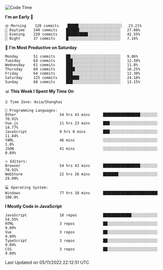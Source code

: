 <!--START_SECTION:waka-->
![Code Time](http://img.shields.io/badge/Code%20Time-1%2C442%20hrs%2049%20mins-blue)

**I'm an Early 🐤** 

```text
🌞 Morning    120 commits    █████░░░░░░░░░░░░░░░░░░░░   23.21% 
🌆 Daytime    140 commits    ██████░░░░░░░░░░░░░░░░░░░   27.08% 
🌃 Evening    220 commits    ██████████░░░░░░░░░░░░░░░   42.55% 
🌙 Night      37 commits     █░░░░░░░░░░░░░░░░░░░░░░░░   7.16%

```
📅 **I'm Most Productive on Saturday** 

```text
Monday       51 commits     ██░░░░░░░░░░░░░░░░░░░░░░░   9.86% 
Tuesday      64 commits     ███░░░░░░░░░░░░░░░░░░░░░░   12.38% 
Wednesday    61 commits     ███░░░░░░░░░░░░░░░░░░░░░░   11.8% 
Thursday     84 commits     ████░░░░░░░░░░░░░░░░░░░░░   16.25% 
Friday       64 commits     ███░░░░░░░░░░░░░░░░░░░░░░   12.38% 
Saturday     125 commits    ██████░░░░░░░░░░░░░░░░░░░   24.18% 
Sunday       68 commits     ███░░░░░░░░░░░░░░░░░░░░░░   13.15%

```


📊 **This Week I Spent My Time On** 

```text
⌚︎ Time Zone: Asia/Shanghai

💬 Programming Languages: 
Other                    54 hrs 43 mins      █████████████████░░░░░░░░   70.91% 
Vue.js                   11 hrs 23 mins      ███░░░░░░░░░░░░░░░░░░░░░░   14.77% 
JavaScript               9 hrs 8 mins        ███░░░░░░░░░░░░░░░░░░░░░░   11.84% 
YAML                     46 mins             ░░░░░░░░░░░░░░░░░░░░░░░░░   1.0% 
JSON                     41 mins             ░░░░░░░░░░░░░░░░░░░░░░░░░   0.89%

🔥 Editors: 
Browser                  54 hrs 43 mins      █████████████████░░░░░░░░   70.91% 
WebStorm                 22 hrs 26 mins      ███████░░░░░░░░░░░░░░░░░░   29.09%

💻 Operating System: 
Windows                  77 hrs 10 mins      █████████████████████████   100.0%

```

**I Mostly Code in JavaScript** 

```text
JavaScript               18 repos            █████████████░░░░░░░░░░░░   54.55% 
HTML                     3 repos             ██░░░░░░░░░░░░░░░░░░░░░░░   9.09% 
Vue                      3 repos             ██░░░░░░░░░░░░░░░░░░░░░░░   9.09% 
TypeScript               3 repos             ██░░░░░░░░░░░░░░░░░░░░░░░   9.09% 
CSS                      3 repos             ██░░░░░░░░░░░░░░░░░░░░░░░   9.09%

```



 Last Updated on 05/11/2022 22:12:51 UTC
<!--END_SECTION:waka-->

<!--
**likaiqiang/likaiqiang** is a ✨ _special_ ✨ repository because its `README.md` (this file) appears on your GitHub profile.

Here are some ideas to get you started:

- 🔭 I’m currently working on ...
- 🌱 I’m currently learning ...
- 👯 I’m looking to collaborate on ...
- 🤔 I’m looking for help with ...
- 💬 Ask me about ...
- 📫 How to reach me: ...
- 😄 Pronouns: ...
- ⚡ Fun fact: ...
-->
